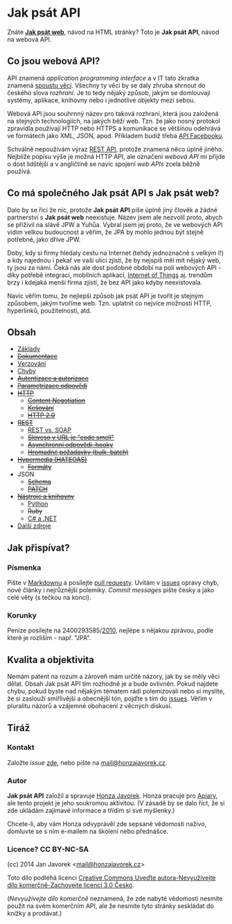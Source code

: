 # Jak psát API

Znáte **[Jak psát web](http://www.jakpsatweb.cz)**, návod na HTML stránky? Toto je **Jak psát API**, návod na webová API.

## Co jsou webová API?

API znamená *application programming interface* a v IT tato zkratka znamená [spoustu věcí](https://cs.wikipedia.org/wiki/API). Všechny ty věci by se daly zhruba shrnout do českého slova *rozhraní*. Je to tedy nějaký způsob, jakým se domlouvají systémy, aplikace, knihovny nebo i jednotlivé objekty mezi sebou.

Webová API jsou souhrnný název pro taková rozhraní, která jsou založená na stejných technologiích, na jakých běží web. Tzn. že jako nosný protokol zpravidla používají HTTP nebo HTTPS a komunikace se většinou odehrává ve formátech jako XML, JSON, apod. Příkladem budiž třeba [API Facebooku](https://developers.facebook.com/docs/graph-api).

Schválně nepoužívám výraz [REST API](https://cs.wikipedia.org/wiki/Representational_state_transfer), protože znamená něco úplně jiného. Nejblíže popisu výše je možná HTTP API, ale označení *webová API* mi přijde o dost lidštější a v angličtině se navíc spojení *web APIs* zcela běžně používá.

## Co má společného Jak psát API s Jak psát web?

Dalo by se říci že nic, protože **Jak psát API** píše úplně jiný člověk a žádné partnerství s **Jak psát web** neexistuje. Název jsem ale nezvolil proto, abych se přiživil na slávě JPW a Yuhůa. Vybral jsem jej proto, že ve webových API vidím velkou budoucnost a věřím, že JPA by mohlo jednou být stejně potřebné, jako dříve JPW.

Doby, kdy si firmy hledaly cestu na Internet (tehdy jednoznačně s velkým I!) a kdy najednou i pekař ve vaší ulici zjisti, že by nejspíš měl mít nějaký web, ty jsou za námi. Čeká nás ale dost podobné období na poli webových API - díky potřebě integrací, mobilních aplikací, [Internet of Things](https://cs.wikipedia.org/wiki/Internet_v%C4%9Bc%C3%AD) aj. trendům brzy i kdejaká menší firma zjistí, že bez API jako kdyby neexistovala.

Navíc věřím tomu, že nejlepší způsob jak psát API je tvořit je stejným způsobem, jakým tvoříme web. Tzn. uplatnit co nejvíce možnosti HTTP, hyperlinků, použitelnosti, atd.

## Obsah

- [Základy](zaklady.md)
- <del>[Dokumentace](dokumentace.md)</del>
- [Verzování](verzovani.md)
- [Chyby](chyby.md)
- <del>[Autentizace a autorizace](autentizace-autorizace.md)</del>
- <del>[Parametrizace odpovědi](parametrizace.md)</del>
- <del>[HTTP](http.md)</del>
    - <del>[Content Negotiation](content-negotiation.md)</del>
    - <del>[Kešování](kesovani.md)</del>
    - <del>[HTTP 2.0](http-20.md)</del>
- <del>[REST](rest.md)</del>
    - [REST vs. SOAP](rest-soap.md)
    - <del>[Sloveso v URL je "code smell"](sloveso-url.md)</del>
    - <del>[Asynchronní odpovědi, hooky](asynchronnost-hooky.md)</del>
    - <del>[Hromadné požadavky (bulk, batch)](hromadne-pozadavky.md)</del>
- <del>[Hypermedia (HATEOAS)](hypermedia.md)</del>
    - <del>[Formáty](hypermedia-formaty.md)</del>
- JSON
    - <del>[Schema](json-schema.md)</del>
    - <del>[PATCH](json-patch.md)</del>
- <del>[Nástroje a knihovny](nastroje.md)</del>
    - [Python](python.md)
    - <del>Ruby</del>
    - [C# a .NET](c-sharp-dotnet.md)
- [Další zdroje](dalsi-zdroje.md)

## Jak přispívat?

### Písmenka

Pište v [Markdownu](http://daringfireball.net/projects/markdown/) a posílejte [pull requesty](http://help.github.com/send-pull-requests/). Uvítám v [issues](https://github.com/honzajavorek/jakpsatapi/issues) opravy chyb, nové články i nejrůznější polemiky. *Commit messages* pište česky a jako celé věty (s tečkou na konci).

### Korunky

Peníze posílejte na 2400293585/[2010](http://www.fio.cz/), nejlépe s nějakou zprávou, podle které je rozliším - např. "JPA".

## Kvalita a objektivita

Nemám patent na rozum a zároveň mám určité názory, jak by se měly věci dělat. Obsah Jak psát API tím rozhodně je a bude ovlivněn. Pokud najdete chybu, pokud byste nad nějakým tématem rádi polemizovali nebo si myslíte, že si zaslouží smířlivější a obecnější tón, pojďte s tím do [issues](https://github.com/honzajavorek/jakpsatapi/issues). Věřím v pluralitu názorů a vzájemné obohacení z věcných diskusí.

## Tiráž

### Kontakt

Založte *issue* [zde](https://github.com/honzajavorek/jakpsatapi/issues), nebo pište na <a
href="mailto:mail&#64;honzajavorek.cz">mail&#64;honzajavorek.cz</a>.

### Autor

**Jak psát API** založil a spravuje [Honza Javorek](http://honzajavorek.cz). Honza pracuje pro [Apiary](http://apiary.io), ale tento projekt je jeho soukromou aktivitou. (V zásadě by se dalo říct, že si zde ukládám zajímavé informace a třídím si své myšlenky.)

Chcete-li, aby vám Honza odvyprávěl zde sepsané vědomosti naživo, domluvte se s ním e-mailem na školení nebo přednášce.

### Licence? CC BY-NC-SA

(cc) 2014 Jan Javorek &lt;<a
href="mailto:mail&#64;honzajavorek.cz">mail&#64;honzajavorek.cz</a>&gt;

Toto dílo podléhá licenci [Creative Commons Uveďte autora-Nevyužívejte dílo komerčně-Zachovejte licenci 3.0 Česko](https://creativecommons.org/licenses/by-nc-sa/3.0/cz/).

(*Nevyužívejte dílo komerčně* neznamená, že zde nabyté vědomosti nesmíte použít na svém komerčním API, ale že nesmíte tyto stránky seskládat do knížky a prodávat.)
